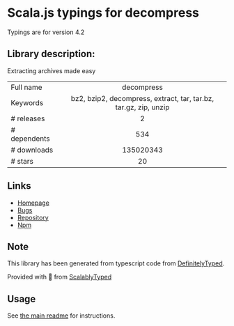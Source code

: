 
# Scala.js typings for decompress

Typings are for version 4.2

## Library description:
Extracting archives made easy

|                    |                 |
| ------------------ | :-------------: |
| Full name          | decompress |
| Keywords           | bz2, bzip2, decompress, extract, tar, tar.bz, tar.gz, zip, unzip |
| # releases         | 2 |
| # dependents       | 534 |
| # downloads        | 135020343 |
| # stars            | 20 |

## Links
- [Homepage](https://github.com/kevva/decompress#readme)
- [Bugs](https://github.com/kevva/decompress/issues)
- [Repository](https://github.com/kevva/decompress)
- [Npm](https://www.npmjs.com/package/decompress)
    


## Note
This library has been generated from typescript code from [DefinitelyTyped](https://definitelytyped.org).

Provided with :purple_heart: from [ScalablyTyped](https://github.com/oyvindberg/ScalablyTyped)

## Usage
See [the main readme](../../readme.md) for instructions.


